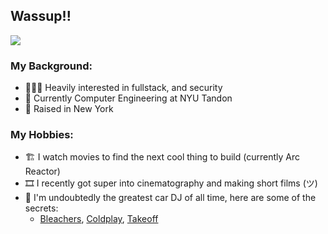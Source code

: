 ## Wassup!!

![](https://i.giphy.com/media/v1.Y2lkPTc5MGI3NjExc2w5czNnZmRsYnBxYnJmNTM2bGozZHd5dzY3djFyemZvMWZvN3p0NyZlcD12MV9pbnRlcm5hbF9naWZfYnlfaWQmY3Q9Zw/RbDKaczqWovIugyJmW/giphy.gif)

### My Background:

- 👨🏻‍💻 Heavily interested in fullstack, and security
- 🏫 Currently Computer Engineering at NYU Tandon
- 📍 Raised in New York

### My Hobbies:

- 🏗️ I watch movies to find the next cool thing to build (currently Arc Reactor) 
- 🎞️ I recently got super into cinematography and making short films (ツ)
- 🎸 I'm undoubtedly the greatest car DJ of all time, here are some of the secrets:
  -  [Bleachers](https://open.spotify.com/track/3ySU5vwQB33iGulwcUL9qQ?si=bb827e3b5d774af8), [Coldplay](https://open.spotify.com/track/2U8g9wVcUu9wsg6i7sFSv8?si=9d4665bc713a41a6), [Takeoff](https://open.spotify.com/track/1fvCggAYrW0VtCljtqv4h2?si=e13bd43296394678)


<!--
**shahran-n/shahran-n** is a ✨ _special_ ✨ repository because its `README.md` (this file) appears on your GitHub profile.

Here are some ideas to get you started:

- 🔭 I’m currently working on ...
- 🌱 I’m currently learning ...
- 👯 I’m looking to collaborate on ...
- 🤔 I’m looking for help with ...
- 💬 Ask me about ...
- 📫 How to reach me: ...
- 😄 Pronouns: ...
- ⚡ Fun fact: ...
-->
